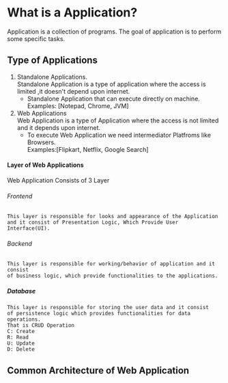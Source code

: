 # What is a Application?

Application is a collection of programs.
The goal of application is to perform some specific tasks.

## Type of Applications

1. Standalone Applications.  
	Standalone Application is a type of application where the access is limited ,it doesn't depend upon internet.  
	- Standalone Application that can execute directly on machine.  
	Examples: [Notepad, Chrome, JVM]  
2. Web Applications  
	Web Application is a type of Application where the access is not limited and it depends upon internet.  
	- To execute Web Application we need intermediator Platfroms like Browsers.  
	Examples:[Flipkart, Netflix, Google Search] 

#### Layer of Web Applications

Web Application Consists of 3 Layer  
  
###### Frontend    
	This layer is responsible for looks and appearance of the Application     
    and it consist of Presentation Logic, Which Provide User Interface(UI).  
###### Backend  
	This layer is responsible for working/behavior of application and it consist  
    of business logic, which provide functionalities to the applications.  
##### Database  
	This layer is responsible for storing the user data and it consist  
    of persistence logic which provides functionalities for data operations.  
	That is CRUD Operation  
	C: Create  
	R: Read  
	U: Update  
	D: Delete  

## Common Architecture of Web Application


